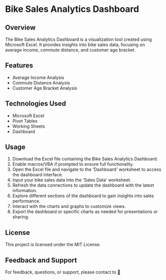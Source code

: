 # Bike Sales Analytics Dashboard

## Overview
The Bike Sales Analytics Dashboard is a visualization tool created using Microsoft Excel. It provides insights into bike sales data, focusing on average income, commute distance, and customer age bracket.

## Features
- Average Income Analysis
- Commute Distance Analysis
- Customer Age Bracket Analysis

## Technologies Used
- Microsoft Excel
- Pivot Tables
- Working Sheets
- Dashboard

## Usage
1. Download the Excel file containing the Bike Sales Analytics Dashboard.
2. Enable macros/VBA if prompted to ensure full functionality.
3. Open the Excel file and navigate to the 'Dashboard' worksheet to access the dashboard interface.
4. Input your bike sales data into the 'Sales Data' worksheet.
5. Refresh the data connections to update the dashboard with the latest information.
6. Explore different sections of the dashboard to gain insights into sales performance.
7. Interact with the charts and graphs to customize views.
8. Export the dashboard or specific charts as needed for presentations or sharing.

## License
This project is licensed under the MIT License.

## Feedback and Support
For feedback, questions, or support, please contact to [📧](mailto:dipeshyadav.jobs@gmail.com)




